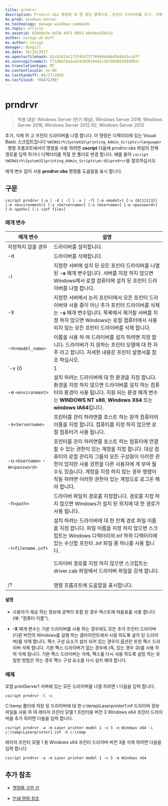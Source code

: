 ```yaml
---
title: prndrvr
description: Prndrvr.vbs 명령에 대 한 참조 항목으로, 프린터 드라이버를 추가, 삭제 및 나열 합니다.
ms.prod: windows-server
ms.technology: manage-windows-commands
ms.topic: article
ms.assetid: 82b09e3e-bd38-4df1-9953-b0e9ee2565a3
author: coreyp-at-msft
ms.author: coreyp
manager: dongill
ms.date: 10/16/2017
ms.openlocfilehash: 62c63819c175f4b3f3770d90da0bd560443ccb77
ms.sourcegitcommit: 771db070a3a924c8265944e21bf9bd85350dd93c
ms.translationtype: MT
ms.contentlocale: ko-KR
ms.lasthandoff: 06/27/2020
ms.locfileid: "85472298"
---
```

# <a name="prndrvr"></a>prndrvr

> 적용 대상: Windows Server (반기 채널), Windows Server 2019, Windows Server 2016, Windows Server 2012 R2, Windows Server 2012

추가, 삭제 하 고 프린터 드라이버를 나열 합니다. 이 명령은 디렉터리에 있는 Visual Basic 스크립트입니다 `%WINdir%\System32\printing_Admin_Scripts\<language>` . 명령 프롬프트에서이 명령을 사용 하려면 **cscript** 다음에 prndrvr.vbs 파일의 전체 경로를 입력 하거나 디렉터리를 적절 한 폴더로 변경 합니다. 예를 들어 `cscript %WINdir%\System32\printing_Admin_Scripts\en-US\prndrvr`을 참조하십시오.

매개 변수 없이 사용 **prndrvr.vbs** 명령줄 도움말을 표시 합니다.

## <a name="syntax"></a>구문

```
cscript prndrvr {-a | -d | -l | -x | -?} [-m <model>] [-v {0|1|2|3}] [-e <environment>] [-s <Servername>] [-u <Username>] [-w <password>] [-h <path>] [-i <inf file>]
```

### <a name="parameters"></a>매개 변수

| 매개 변수 | 설명 |
|--|--|
| 지정하지 않을 경우 | 드라이버를 설치합니다. |
| -d | 드라이버를 삭제합니다. |
| -l | 지정한 서버에 설치 된 모든 프린터 드라이버를 나열 된 **-s** 매개 변수입니다. 서버를 지정 하지 않으면 Windows에서 로컬 컴퓨터에 설치 된 프린터 드라이버를 나열 합니다. |
| -X | 지정한 서버에서 논리 프린터에서 모든 프린터 드라이버와 사용 중이 아닌 추가 프린터 드라이버를 삭제는 **-s** 매개 변수입니다. 목록에서 제거할 서버를 지정 하지 않으면 Windows는 로컬 컴퓨터에서 사용 되지 않는 모든 프린터 드라이버를 삭제 합니다. |
| -m`<model_name>` | 이름을 사용 하 여 드라이버를 설치 하려면 지정 합니다. 드라이버가 지 원하는 프린터 모델에 대 한 자주 라고 합니다. 자세한 내용은 프린터 설명서를 참조 하십시오. |
| `-v {0|1|2|3}` | 설치 하려는 드라이버의 버전을 지정 합니다. 에 대 한 설명을 참조는 **-e**버전은 사용할 수 있는 환경에 대 한 정보에 대 한 매개 변수입니다. 버전을 지정 하지 않으면 드라이버를 설치 하는 컴퓨터에서 실행 되는 Windows 버전에 해당 하는 드라이버 버전이 설치 됩니다. |
| -e `<environment>` | 설치 하려는 드라이버에 대 한 환경을 지정 합니다. 환경을 지정 하지 않으면 드라이버를 설치 하는 컴퓨터의 환경이 사용 됩니다. 지원 되는 환경 매개 변수는 **WINDOWS NT x86**, **Windows X64** 또는 **windows IA64**입니다. |
| -s`<Servername>` | 프린터를 관리 하려면를 호스트 하는 원격 컴퓨터의 이름을 지정 합니다. 컴퓨터를 지정 하지 않으면 로컬 컴퓨터가 사용 됩니다. |
| -u `<Username>` -w`<password>` | 프린터를 관리 하려면를 호스트 하는 컴퓨터에 연결할 수 있는 권한이 있는 계정을 지정 합니다. 대상 컴퓨터의 로컬 관리자 그룹의 모든 구성원이 이러한 권한이 있지만 사용 권한을 다른 사용자에 게 부여 될 수도 있습니다. 계정을 지정 하지 않는 경우 명령이 작동 하려면 이러한 권한이 있는 계정으로 로그온 해야 합니다. |
| -h`<path>` | 드라이버 파일의 경로를 지정합니다. 경로를 지정 하지 않으면 Windows가 설치 된 위치에 대 한 경로가 사용 됩니다. |
| -i`<filename.inf>` | 설치 하려는 드라이버에 대 한 전체 경로 파일 이름을 지정 합니다. 파일 이름을 지정 하지 않으면 스크립트는 Windows 디렉터리의 inf 하위 디렉터리에 있는 수신함 프린터 .inf 파일 중 하나를 사용 합니다.<p>드라이버 경로를 지정 하지 않으면 스크립트는 driver.cab 파일에서 드라이버 파일을 검색 합니다. |
| /? | 명령 프롬프트에 도움말을 표시합니다. |

#### <a name="remarks"></a>설명

- 사용자가 제공 하는 정보에 공백이 포함 된 경우 텍스트에 따옴표를 사용 합니다 (예: "컴퓨터 이름").

- **-X** 매개 변수는 기본 드라이버를 사용 하는 경우에도 모든 추가 프린터 드라이버 (다른 버전의 Windows를 실행 하는 클라이언트에서 사용 하도록 설치 된 드라이버)를 삭제 합니다. 팩스 구성 요소가 설치 되어 있는 경우이 옵션은 또한 팩스 드라이버 삭제 합니다. 기본 팩스 드라이버가 없는 경우에 (즉, 있는 경우 큐)를 사용 하 여 삭제 됩니다. 기본 팩스 드라이버는 삭제, 팩스를 다시 사용 하도록 설정 하는 유일한 방법은 하는 경우 팩스 구성 요소를 다시 설치 해야 합니다.

### <a name="examples"></a>예제

로컬 printServer1 서버에 있는 모든 드라이버를 나열 하려면 \\ 다음을 입력 합니다.

```
cscript prndrvr -l -s
```

C:\temp 폴더에 저장 된 드라이버에 대 한 c:\temp\Laserprinter1.inf 드라이버 정보 파일을 사용 하 여 레이저 프린터 모델 1 프린터용 버전 3 Windows x64 프린터 드라이버를 추가 하려면 다음을 입력 합니다.

```
cscript prndrvr -a -m Laser printer model 1 -v 3 -e Windows x64 -i c:\temp\Laserprinter1.inf -h c:\temp
```

레이저 프린터 모델 1 용 Windows x64 프린터 드라이버 버전 3을 삭제 하려면 다음을 입력 합니다.

```
cscript prndrvr -a -m Laser printer model 1 -v 3 -e Windows x64
```

## <a name="additional-references"></a>추가 참조

- [명령줄 구문 키](command-line-syntax-key.md)

- [인쇄 명령 참조](print-command-reference.md)
